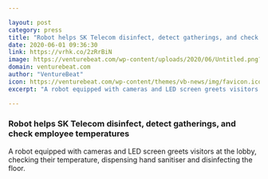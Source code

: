 ```yaml
---

layout: post
category: press
title: "Robot helps SK Telecom disinfect, detect gatherings, and check employee temperatures"
date: 2020-06-01 09:36:30
link: https://vrhk.co/2zRrBiN
image: https://venturebeat.com/wp-content/uploads/2020/06/Untitled.png?w=1200&strip=all
domain: venturebeat.com
author: "VentureBeat"
icon: https://venturebeat.com/wp-content/themes/vb-news/img/favicon.ico
excerpt: "A robot equipped with cameras and LED screen greets visitors at the lobby, checking their temperature, dispensing hand sanitiser and disinfecting the floor."

---
```


### Robot helps SK Telecom disinfect, detect gatherings, and check employee temperatures

A robot equipped with cameras and LED screen greets visitors at the lobby, checking their temperature, dispensing hand sanitiser and disinfecting the floor.
